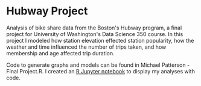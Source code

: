 # Hubway Project
Analysis of bike share data from the Boston's Hubway program, a final project for University of Washington's Data Science 350 course. In  this project I modeled how station elevation effected station popularity, how the weather and time influenced the number of trips taken, and how membership and age affected trip duration.

Code to generate graphs and models can be found in Michael Patterson - Final Project.R. I created an [R Jupyter notebook](https://nbviewer.jupyter.org/github/map222/hubway-project/blob/master/Michael%20Patterson%20Hubway%20Project.ipynb) to display my analyses with code.
